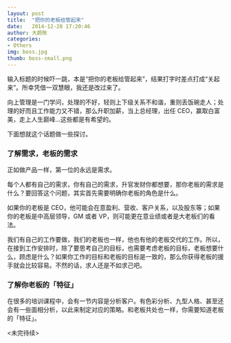 ```yaml
---
layout: post
title:  "把你的老板给管起来"
date:   2014-12-28 17:20:46
author: 大蔚陈
categories: 
- Others
img: boss.jpg
thumb: boss-small.png
---
```


输入标题的时候吓一跳，本是“把你的老板给管起来”，结果打字时差点打成“关起来”。所幸凭借一双慧眼，我还是改过来了。

向上管理是一门学问，处理的不好，轻则上下级关系不和谐，重则丢饭碗走人；处理的好而且工作能力又不错，那么升职加薪，当上总经理，出任 CEO，赢取白富美，走上人生巅峰...这些都是有希望的<!--more-->。

下面想就这个话题做一些探讨。

### 了解需求，老板的需求

正如做产品一样，第一位的永远是需求。

每个人都有自己的需求，你有自己的需求，升官发财你都想要，那你老板的需求是什么？要回答这个问题，其实首先需要明确你老板的角色是什么。

如果你的老板是 CEO，他可能会在意盈利、营收、客户关系，以及股东等；如果你的老板是中高层领导，GM 或者 VP，则可能更在意业绩或者是大老板们的看法。

我们有自己的工作要做，我们的老板也一样，他也有他的老板交代的工作。所以，在接到工作安排时，除了要思考自己的目标，也需要考虑老板的目标，老板想要什么，顾虑是什么？如果你工作的目标和老板的目标是一致的，那么你获得老板的援手就会比较容易。不然的话，求人还是不如求己吧。

### 了解你老板的「特征」

在很多的培训课程中，会有一节内容是分析客户。有色彩分析、九型人格、甚至还会有一些面相分析，以此来制定对应的策略。和老板共处也一样，你需要知道老板的「特征」。

<未完待续>
